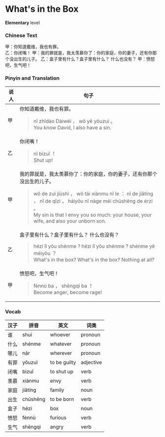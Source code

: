 # What's in the Box
**Elementary** level
### Chinese Text
甲：你知道戴维，我也有罪。<br />乙：你闭嘴！
甲：我的罪就是，我太羡慕你了：你的家庭，你的妻子，还有你那个没出生的儿子。
乙：盒子里有什么？盒子里有什么？ 什么也没有？
甲：愤怒吧，生气吧！

### Pinyin and Translation
|说人|句子|
|----|----|
|甲|你知道戴维，我也有罪。<blockquote>nǐ zhīdào Dàiwéi ， wǒ yě yǒuzuì 。<br />You know David, I also have a sin.</blockquote>|
|乙|你闭嘴！<blockquote>nǐ bìzuǐ ！<br />Shut up!</blockquote>|
|甲|我的罪就是，我太羡慕你了：你的家庭，你的妻子，还有你那个没出生的儿子。<blockquote>wǒ de zuì jiùshì ， wǒ tài xiànmu nǐ le ： nǐ de jiātíng ， nǐ de qīzi ， háiyǒu nǐ nàge méi chūshēng de érzi 。<br />My sin is that I envy you so much: your house, your wife, and also your unborn son.</blockquote>|
|乙|盒子里有什么？盒子里有什么？ 什么也没有？<blockquote>hézi lǐ yǒu shénme ? hézi lǐ yǒu shénme ?  shénme yě méiyǒu ？<br />What's in the box? What's in the box? Nothing at all?</blockquote>|
|甲|愤怒吧，生气吧！<blockquote>fènnù ba ， shēngqì ba ！<br />Become anger, become rage!</blockquote>|
### Vocab
|汉子|拼音|英文|词类|
|----|----|----|----|
|谁|shuí|whoever|pronoun|
|什么|shénme|whatever|pronoun|
|哪儿|nǎr|wherever|pronoun|
|有罪|yǒuzuì|to be guilty|adjective|
|闭嘴|bìzuǐ|to shut up|verb|
|羡慕|xiànmu|envy|verb|
|家庭|jiātíng|family|noun|
|出生|chūshēng|to be born|verb|
|盒子|hézi|box|noun|
|愤怒|fènnù|furious|verb|
|生气|shēngqì|angry|verb|
